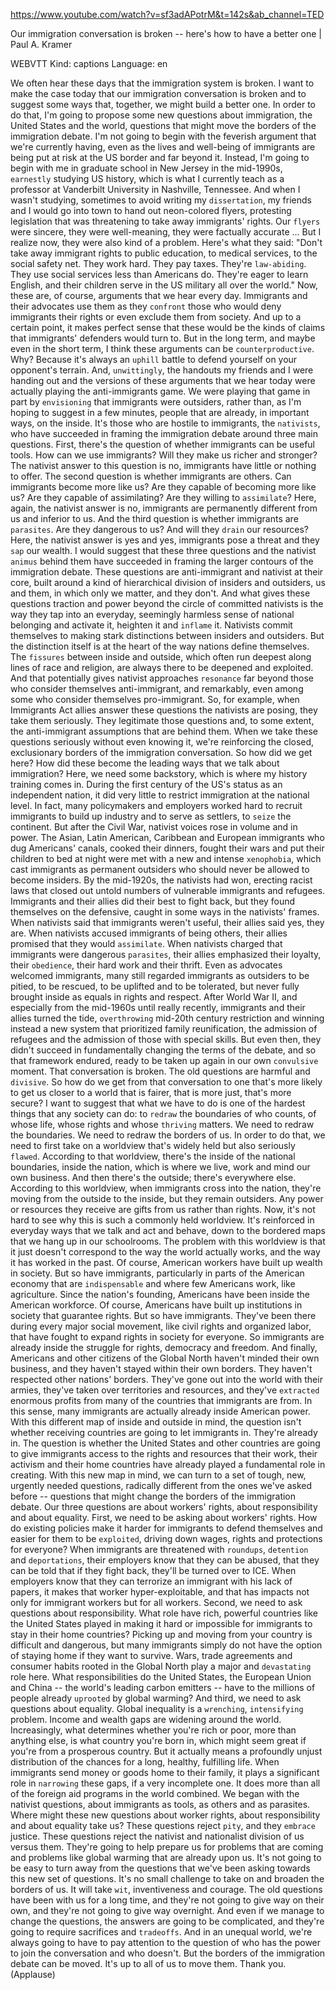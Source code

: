 https://www.youtube.com/watch?v=sf3adAPotrM&t=142s&ab_channel=TED 

Our immigration conversation is broken -- here's how to have a better one | Paul A. Kramer 

WEBVTT Kind: captions Language: en 

We often hear these days that the immigration system is broken. I want to make the case today that our immigration conversation is broken and to suggest some ways that, together, we might build a better one. In order to do that, I'm going to propose some new questions about immigration, the United States and the world, questions that might move the borders of the immigration debate. I'm not going to begin with the feverish argument that we're currently having, even as the lives and well-being of immigrants are being put at risk at the US border and far beyond it. Instead, I'm going to begin with me in graduate school in New Jersey in the mid-1990s, `earnestly` studying US history, which is what I currently teach as a professor at Vanderbilt University in Nashville, Tennessee. And when I wasn't studying, sometimes to avoid writing my `dissertation`, my friends and I would go into town to hand out neon-colored flyers, protesting legislation that was threatening to take away immigrants' rights. Our `flyers` were sincere, they were well-meaning, they were factually accurate ... But I realize now, they were also kind of a problem. Here's what they said: "Don't take away immigrant rights to public education, to medical services, to the social safety net. They work hard. They pay taxes. They're `law-abiding`. They use social services less than Americans do. They're eager to learn English, and their children serve in the US military all over the world." Now, these are, of course, arguments that we hear every day. Immigrants and their advocates use them as they `confront` those who would deny immigrants their rights or even exclude them from society. And up to a certain point, it makes perfect sense that these would be the kinds of claims that immigrants' defenders would turn to. But in the long term, and maybe even in the short term, I think these arguments can be `counterproductive`. Why? Because it's always an `uphill` battle to defend yourself on your opponent's terrain. And, `unwittingly`, the handouts my friends and I were handing out and the versions of these arguments that we hear today were actually playing the anti-immigrants game. We were playing that game in part by `envisioning` that immigrants were outsiders, rather than, as I'm hoping to suggest in a few minutes, people that are already, in important ways, on the inside. It's those who are hostile to immigrants, the `nativists`, who have succeeded in framing the immigration debate around three main questions. First, there's the question of whether immigrants can be useful tools. How can we use immigrants? Will they make us richer and stronger? The nativist answer to this question is no, immigrants have little or nothing to offer. The second question is whether immigrants are others. Can immigrants become more like us? Are they capable of becoming more like us? Are they capable of assimilating? Are they willing to `assimilate`? Here, again, the nativist answer is no, immigrants are permanently different from us and inferior to us. And the third question is whether immigrants are `parasites`. Are they dangerous to us? And will they `drain` our resources? Here, the nativist answer is yes and yes, immigrants pose a threat and they `sap` our wealth. I would suggest that these three questions and the nativist `animus` behind them have succeeded in framing the larger contours of the immigration debate. These questions are anti-immigrant and nativist at their core, built around a kind of hierarchical division of insiders and outsiders, us and them, in which only we matter, and they don't. And what gives these questions traction and power beyond the circle of committed nativists is the way they tap into an everyday, seemingly harmless sense of national belonging and activate it, heighten it and `inflame` it. Nativists commit themselves to making stark distinctions between insiders and outsiders. But the distinction itself is at the heart of the way nations define themselves. The `fissures` between inside and outside, which often run deepest along lines of race and religion, are always there to be deepened and exploited. And that potentially gives nativist approaches `resonance` far beyond those who consider themselves anti-immigrant, and remarkably, even among some who consider themselves pro-immigrant. So, for example, when Immigrants Act allies answer these questions the nativists are posing, they take them seriously. They legitimate those questions and, to some extent, the anti-immigrant assumptions that are behind them. When we take these questions seriously without even knowing it, we're reinforcing the closed, exclusionary borders of the immigration conversation. So how did we get here? How did these become the leading ways that we talk about immigration? Here, we need some backstory, which is where my history training comes in. During the first century of the US's status as an independent nation, it did very little to restrict immigration at the national level. In fact, many policymakers and employers worked hard to recruit immigrants to build up industry and to serve as settlers, to `seize` the continent. But after the Civil War, nativist voices rose in volume and in power. The Asian, Latin American, Caribbean and European immigrants who dug Americans' canals, cooked their dinners, fought their wars and put their children to bed at night were met with a new and intense `xenophobia`, which cast immigrants as permanent outsiders who should never be allowed to become insiders. By the mid-1920s, the nativists had won, erecting racist laws that closed out untold numbers of vulnerable immigrants and refugees. Immigrants and their allies did their best to fight back, but they found themselves on the defensive, caught in some ways in the nativists' frames. When nativists said that immigrants weren't useful, their allies said yes, they are. When nativists accused immigrants of being others, their allies promised that they would `assimilate`. When nativists charged that immigrants were dangerous `parasites`, their allies emphasized their loyalty, their `obedience`, their hard work and their thrift. Even as advocates welcomed immigrants, many still regarded immigrants as outsiders to be pitied, to be rescued, to be uplifted and to be tolerated, but never fully brought inside as equals in rights and respect. After World War II, and especially from the mid-1960s until really recently, immigrants and their allies turned the tide, `overthrowing` mid-20th century restriction and winning instead a new system that prioritized family reunification, the admission of refugees and the admission of those with special skills. But even then, they didn't succeed in fundamentally changing the terms of the debate, and so that framework endured, ready to be taken up again in our own `convulsive` moment. That conversation is broken. The old questions are harmful and `divisive`. So how do we get from that conversation to one that's more likely to get us closer to a world that is fairer, that is more just, that's more secure? I want to suggest that what we have to do is one of the hardest things that any society can do: to `redraw` the boundaries of who counts, of whose life, whose rights and whose `thriving` matters. We need to redraw the boundaries. We need to redraw the borders of us. In order to do that, we need to first take on a worldview that's widely held but also seriously `flawed`. According to that worldview, there's the inside of the national boundaries, inside the nation, which is where we live, work and mind our own business. And then there's the outside; there's everywhere else. According to this worldview, when immigrants cross into the nation, they're moving from the outside to the inside, but they remain outsiders. Any power or resources they receive are gifts from us rather than rights. Now, it's not hard to see why this is such a commonly held worldview. It's reinforced in everyday ways that we talk and act and behave, down to the bordered maps that we hang up in our schoolrooms. The problem with this worldview is that it just doesn't correspond to the way the world actually works, and the way it has worked in the past. Of course, American workers have built up wealth in society. But so have immigrants, particularly in parts of the American economy that are `indispensable` and where few Americans work, like agriculture. Since the nation's founding, Americans have been inside the American workforce. Of course, Americans have built up institutions in society that guarantee rights. But so have immigrants. They've been there during every major social movement, like civil rights and organized labor, that have fought to expand rights in society for everyone. So immigrants are already inside the struggle for rights, democracy and freedom. And finally, Americans and other citizens of the Global North haven't minded their own business, and they haven't stayed within their own borders. They haven't respected other nations' borders. They've gone out into the world with their armies, they've taken over territories and resources, and they've `extracted` enormous profits from many of the countries that immigrants are from. In this sense, many immigrants are actually already inside American power. With this different map of inside and outside in mind, the question isn't whether receiving countries are going to let immigrants in. They're already in. The question is whether the United States and other countries are going to give immigrants access to the rights and resources that their work, their activism and their home countries have already played a fundamental role in creating. With this new map in mind, we can turn to a set of tough, new, urgently needed questions, radically different from the ones we've asked before -- questions that might change the borders of the immigration debate. Our three questions are about workers' rights, about responsibility and about equality. First, we need to be asking about workers' rights. How do existing policies make it harder for immigrants to defend themselves and easier for them to be `exploited`, driving down wages, rights and protections for everyone? When immigrants are threatened with `roundups`, `detention` and `deportations`, their employers know that they can be abused, that they can be told that if they fight back, they'll be turned over to ICE. When employers know that they can terrorize an immigrant with his lack of papers, it makes that worker hyper-exploitable, and that has impacts not only for immigrant workers but for all workers. Second, we need to ask questions about responsibility. What role have rich, powerful countries like the United States played in making it hard or impossible for immigrants to stay in their home countries? Picking up and moving from your country is difficult and dangerous, but many immigrants simply do not have the option of staying home if they want to survive. Wars, trade agreements and consumer habits rooted in the Global North play a major and `devastating` role here. What responsibilities do the United States, the European Union and China -- the world's leading carbon emitters -- have to the millions of people already `uprooted` by global warming? And third, we need to ask questions about equality. Global inequality is a `wrenching`, `intensifying` problem. Income and wealth gaps are widening around the world. Increasingly, what determines whether you're rich or poor, more than anything else, is what country you're born in, which might seem great if you're from a prosperous country. But it actually means a profoundly unjust distribution of the chances for a long, healthy, fulfilling life. When immigrants send money or goods home to their family, it plays a significant role in `narrowing` these gaps, if a very incomplete one. It does more than all of the foreign aid programs in the world combined. We began with the nativist questions, about immigrants as tools, as others and as parasites. Where might these new questions about worker rights, about responsibility and about equality take us? These questions reject `pity`, and they `embrace` justice. These questions reject the nativist and nationalist division of us versus them. They're going to help prepare us for problems that are coming and problems like global warming that are already upon us. It's not going to be easy to turn away from the questions that we've been asking towards this new set of questions. It's no small challenge to take on and broaden the borders of us. It will take `wit`, inventiveness and courage. The old questions have been with us for a long time, and they're not going to give way on their own, and they're not going to give way overnight. And even if we manage to change the questions, the answers are going to be complicated, and they're going to require sacrifices and `tradeoffs`. And in an unequal world, we're always going to have to pay attention to the question of who has the power to join the conversation and who doesn't. But the borders of the immigration debate can be moved. It's up to all of us to move them. Thank you. (Applause) 